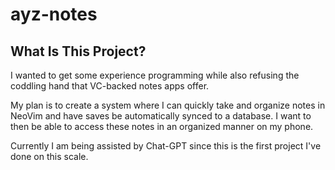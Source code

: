 # ayz-notes

## What Is This Project?

I wanted to get some experience programming while also refusing the coddling
hand that VC-backed notes apps offer.

My plan is to create a system where I can quickly take and organize notes in
NeoVim and have saves be automatically synced to a database. I want to then
be able to access these notes in an organized manner on my phone.

Currently I am being assisted by Chat-GPT since this is the first project I've
done on this scale.
